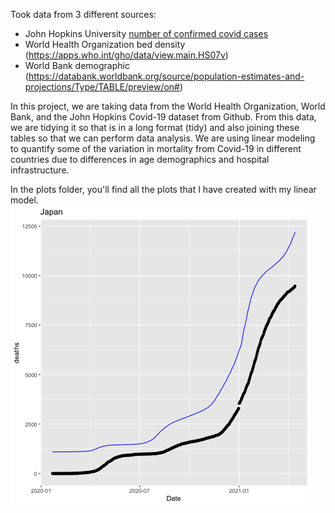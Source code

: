 Took data from 3 different sources: <br>
- John Hopkins University [number of confirmed covid cases](https://github.com/CSSEGISandData/COVID-19)
- World Health Organization bed density (https://apps.who.int/gho/data/view.main.HS07v)
- World Bank demographic (https://databank.worldbank.org/source/population-estimates-and-projections/Type/TABLE/preview/on#)


In this project, we are taking data from the World Health Organization, World Bank, and the John Hopkins Covid-19 dataset from Github. From this data, we are tidying it so that is in a long format (tidy) and also joining these tables so that we can perform data analysis. We are using linear modeling to quantify some of the variation in mortality from Covid-19 in different countries due to differences in age demographics and hospital infrastructure. 

In the plots folder, you'll find all the plots that I have created with my linear model.
![Japan linear model plot](https://github.com/naokishami/Classwork/blob/dc745033fcc43577f4d082bfd2687c3e459f5d69/375%20-%20Data%20Science/Covid/plots/Japan.png)
